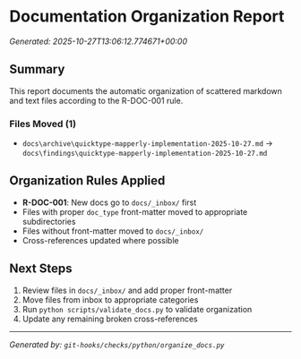 # Documentation Organization Report

*Generated: 2025-10-27T13:06:12.774671+00:00*

## Summary

This report documents the automatic organization of scattered markdown and text files
according to the R-DOC-001 rule.

### Files Moved (1)

- `docs\archive\quicktype-mapperly-implementation-2025-10-27.md` → `docs\findings\quicktype-mapperly-implementation-2025-10-27.md`

## Organization Rules Applied

- **R-DOC-001**: New docs go to `docs/_inbox/` first
- Files with proper `doc_type` front-matter moved to appropriate subdirectories
- Files without front-matter moved to `docs/_inbox/`
- Cross-references updated where possible

## Next Steps

1. Review files in `docs/_inbox/` and add proper front-matter
2. Move files from inbox to appropriate categories
3. Run `python scripts/validate_docs.py` to validate organization
4. Update any remaining broken cross-references

---

*Generated by: `git-hooks/checks/python/organize_docs.py`*

